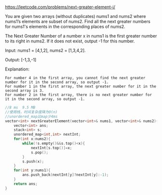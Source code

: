 <https://leetcode.com/problems/next-greater-element-i/>

You are given two arrays (without duplicates) nums1 and nums2 where nums1’s elements are subset of nums2. Find all the next greater numbers for nums1's elements in the corresponding places of nums2.

The Next Greater Number of a number x in nums1 is the first greater number to its right in nums2. If it does not exist, output -1 for this number.

Input: nums1 = [4,1,2], nums2 = [1,3,4,2].

Output: [-1,3,-1]

Explanation:

    For number 4 in the first array, you cannot find the next greater number for it in the second array, so output -1.
    For number 1 in the first array, the next greater number for it in the second array is 3.
    For number 2 in the first array, there is no next greater number for it in the second array, so output -1.
    
    
    
```C++
//8 ms	9.5 MB
//使用栈，时间复杂度降为O(n)
//unordered_map比map少4ms
vector<int> nextGreaterElement(vector<int>& nums1, vector<int>& nums2){
    vector<int> ans;
    stack<int> s;
    unordered_map<int,int> nextInt;
    for(int x:nums2){
        while(!s.empty()&&s.top()<x){
            nextInt[s.top()]=x;
            s.pop();
        }
        s.push(x);
    }
    for(int y:nums1){
        ans.push_back(nextInt[y]?nextInt[y]:-1);
    }
    return ans;
}
```
